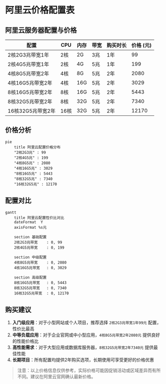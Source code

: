 <!--
 * @Description: 
 * @Author: xunzhaotech
 * @Email: luyb@xunzhaotech.com
 * @QQ: 1525572900
 * @Date: 2025-07-31 17:40:46
 * @LastEditTime: 2025-07-31 17:45:49
 * @LastEditors: xunzhaotech
-->
# 阿里云价格配置表

## 阿里云服务器配置与价格

| 配置              | CPU  | 内存 | 带宽 | 购买时长 | 价格 (元) |
|-------------------|------|------|------|----------|----------|
| 2核2G3兆带宽1年     | 2核  | 2G   | 3兆  | 1年      | 99       |
| 2核4G5兆带宽1年     | 2核  | 4G   | 5兆  | 1年      | 199      |
| 4核8G5兆带宽2年     | 4核  | 8G   | 5兆  | 2年      | 2080     |
| 4核16G5兆带宽2年    | 4核  | 16G  | 5兆  | 2年      | 3029     |
| 8核16G5兆带宽2年    | 8核  | 16G  | 5兆  | 2年      | 5443     |
| 8核32G5兆带宽2年    | 8核  | 32G  | 5兆  | 2年      | 7340     |
| 16核32G5兆带宽2年   | 16核 | 32G  | 5兆  | 2年      | 12170    |

## 价格分析

```mermaid
pie
    title 阿里云配置价格分布
    "2核2G3兆" : 99
    "2核4G5兆" : 199
    "4核8G5兆" : 2080
    "4核16G5兆" : 3029
    "8核16G5兆" : 5443
    "8核32G5兆" : 7340
    "16核32G5兆" : 12170
```

## 配置对比

```mermaid
gantt
    title 阿里云配置性价比对比
    dateFormat  Y
    axisFormat %s元
    
    section 基础配置
    2核2G3兆带宽    : 0, 99
    2核4G5兆带宽    : 0, 199
    
    section 中级配置
    4核8G5兆带宽    : 0, 2080
    4核16G5兆带宽   : 0, 3029
    
    section 高级配置
    8核16G5兆带宽   : 0, 5443
    8核32G5兆带宽   : 0, 7340
    16核32G5兆带宽  : 0, 12170
```

## 购买建议

1. **入门级应用**：对于小型网站或个人项目，推荐选择 `2核2G3兆带宽1年99元` 配置，性价比最高
2. **中等负载应用**：对于企业官网或中小型应用，`4核8G5兆带宽2年2080元` 提供良好的性能价格比
3. **高性能需求**：对于大型应用或数据库服务器，`8核32G5兆带宽2年7340元` 提供最佳性能
4. **长期项目**：所有配置均提供2年购买选项，长期使用可享受更好的价格优惠

> 注意：以上价格信息仅供参考，实际价格可能因促销活动或区域差异而有所不同。建议在阿里云官网确认最新价格。